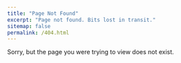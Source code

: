 ```yaml
---
title: "Page Not Found"
excerpt: "Page not found. Bits lost in transit."
sitemap: false
permalink: /404.html
---
```


Sorry, but the page you were trying to view does not exist.
